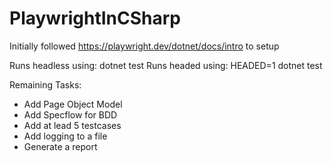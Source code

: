 # PlaywrightInCSharp

Initially followed https://playwright.dev/dotnet/docs/intro to setup 

Runs headless using: dotnet test 
Runs headed using: HEADED=1 dotnet test


Remaining Tasks:
* Add Page Object Model
* Add Specflow for BDD
* Add at lead 5 testcases
* Add logging to a file
* Generate a report